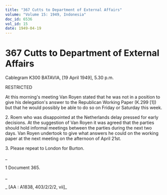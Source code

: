 ```yaml
---
title: "367 Cutts to Department of External Affairs"
volume: "Volume 15: 1949, Indonesia"
doc_id: 6536
vol_id: 15
date: 1949-04-19
---
```


# 367 Cutts to Department of External Affairs

Cablegram K300 BATAVIA, [19 April 1949], 5.30 p.m.

RESTRICTED

At this morning's meeting Van Royen stated that he was not in a position to give his delegation's answer to the Republican Working Paper (K.299 [1]) but that he would possibly be able to do so on Friday or Saturday this week.

2\. Roem who was disappointed at the Netherlands delay pressed for early decisions. At the suggestion of Van Royen it was agreed that the parties should hold informal meetings between the parties during the next two days. Van Royen undertook to give what answers he could on the working paper at the next meeting on the afternoon of April 21st.

3\. Please repeat to London for Burton.

_

1 Document 365.

_

_ [AA : A1838, 403/2/2/2, vii]_
